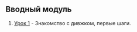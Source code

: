 ## Вводный модуль

1. [Урок 1](https://github.com/IT-Compot/Python-methodologies/tree/main/first-stage/Introduction%20module/lesson-1) - Знакомство с дивжком, первые шаги.
